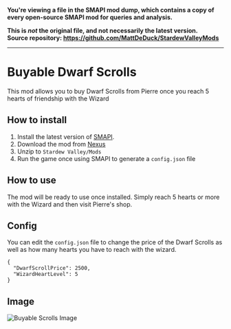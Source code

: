**You're viewing a file in the SMAPI mod dump, which contains a copy of every open-source SMAPI mod
for queries and analysis.**

**This is _not_ the original file, and not necessarily the latest version.**  
**Source repository: https://github.com/MattDeDuck/StardewValleyMods**

----

# Buyable Dwarf Scrolls

This mod allows you to buy Dwarf Scrolls from Pierre once you reach 5 hearts of friendship with the Wizard

## How to install

1. Install the latest version of [SMAPI](https://smapi.io/).
2. Download the mod from [Nexus](https://www.nexusmods.com/stardewvalley/mods/5307)
3. Unzip to `Stardew Valley/Mods`
4. Run the game once using SMAPI to generate a `config.json` file

## How to use

The mod will be ready to use once installed. Simply reach 5 hearts or more with the Wizard and then visit Pierre's shop.

## Config

You can edit the `config.json` file to change the price of the Dwarf Scrolls as well as how many hearts you have to reach with the wizard.

```
{
  "DwarfScrollPrice": 2500,
  "WizardHeartLevel": 5
}
```

## Image
![Buyable Scrolls Image](https://github.com/MattDeDuck/StardewValleyMods/blob/master/BuyableDwarfScrolls/buy1.png)
